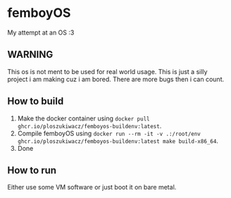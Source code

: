 # femboyOS
My attempt at an OS :3

## WARNING
This os is not ment to be used for real world usage. This is just a silly project i am making cuz i am bored. There are more bugs then i can count.

## How to build
1. Make the docker container using `docker pull ghcr.io/ploszukiwacz/femboyos-buildenv:latest`.
2. Compile femboyOS using `docker run --rm -it -v .:/root/env ghcr.io/ploszukiwacz/femboyos-buildenv:latest make build-x86_64`.
3. Done

## How to run
Either use some VM software or just boot it on bare metal.
